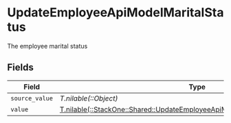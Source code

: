 # UpdateEmployeeApiModelMaritalStatus

The employee marital status


## Fields

| Field                                                                                                                                                    | Type                                                                                                                                                     | Required                                                                                                                                                 | Description                                                                                                                                              |
| -------------------------------------------------------------------------------------------------------------------------------------------------------- | -------------------------------------------------------------------------------------------------------------------------------------------------------- | -------------------------------------------------------------------------------------------------------------------------------------------------------- | -------------------------------------------------------------------------------------------------------------------------------------------------------- |
| `source_value`                                                                                                                                           | *T.nilable(::Object)*                                                                                                                                    | :heavy_minus_sign:                                                                                                                                       | N/A                                                                                                                                                      |
| `value`                                                                                                                                                  | [T.nilable(::StackOne::Shared::UpdateEmployeeApiModelSchemasMaritalStatusValue)](../../models/shared/updateemployeeapimodelschemasmaritalstatusvalue.md) | :heavy_minus_sign:                                                                                                                                       | N/A                                                                                                                                                      |